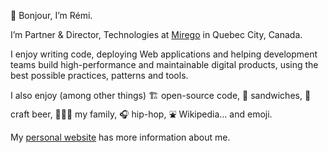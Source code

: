 👋 Bonjour, I’m Rémi.

I’m Partner & Director, Technologies at [Mirego](https://www.mirego.com/en) in Quebec City, Canada.

I enjoy writing code, deploying Web applications and helping development teams build high-performance and maintainable digital products, using the best possible practices, patterns and tools.

I also enjoy (among other things) 🏗 open-source code, 🥪 sandwiches, 🍺 craft beer, 👨‍👩‍👧 my family, 🎧 hip-hop, ⛲ Wikipedia… and emoji.

My [personal website](https://exomel.com) has more information about me.
